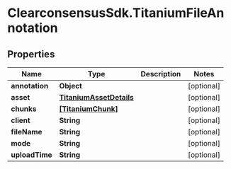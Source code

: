 # ClearconsensusSdk.TitaniumFileAnnotation

## Properties

Name | Type | Description | Notes
------------ | ------------- | ------------- | -------------
**annotation** | **Object** |  | [optional] 
**asset** | [**TitaniumAssetDetails**](TitaniumAssetDetails.md) |  | [optional] 
**chunks** | [**[TitaniumChunk]**](TitaniumChunk.md) |  | [optional] 
**client** | **String** |  | [optional] 
**fileName** | **String** |  | [optional] 
**mode** | **String** |  | [optional] 
**uploadTime** | **String** |  | [optional] 


